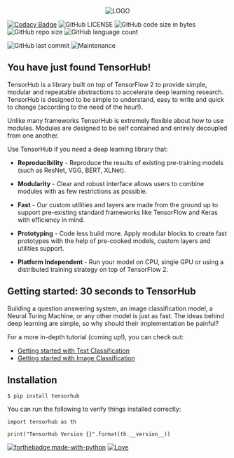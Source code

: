 <p align="center"><img src="metadata/th-logo.png?raw=true" alt="LOGO"/></p>

[![Codacy Badge](https://api.codacy.com/project/badge/Grade/92d9bc37335c4fda8bedb50455ef1233)](https://app.codacy.com/manual/nityansuman/tensorhub?utm_source=github.com&utm_medium=referral&utm_content=nityansuman/tensorhub&utm_campaign=Badge_Grade_Settings)
![GitHub LICENSE](https://img.shields.io/github/license/nityansuman/tensorhub)
![GitHub code size in bytes](https://img.shields.io/github/languages/code-size/nityansuman/tensorhub)
![GitHub repo size](https://img.shields.io/github/repo-size/nityansuman/tensorhub)
![GitHub language count](https://img.shields.io/github/languages/count/nityansuman/tensorhub)

![GitHub last commit](https://img.shields.io/github/last-commit/nityansuman/tensorhub)
![Maintenance](https://img.shields.io/maintenance/yes/2020)

## You have just found TensorHub!

TensorHub is a library built on top of TensorFlow 2 to provide simple, modular and repeatable abstractions to accelerate deep learning research. TensorHub is designed to be simple to understand, easy to write and quick to change (according to the need of the hour!).

Unlike many frameworks TensorHub is extremely flexible about how to use modules. Modules are designed to be self contained and entirely decoupled from one another.

Use TensorHub if you need a deep learning library that:
+ **Reproducibility** - Reproduce the results of existing pre-training models (such as ResNet, VGG, BERT, XLNet).

+ **Modularity** - Clear and robust interface allows users to combine modules with as few restrictions as possible.

+ **Fast** - Our custom utilities and layers are made from the ground up to support pre-existing standard frameworks like TensorFlow and Keras with efficiency in mind.

+ **Prototyping** - Code less build more. Apply modular blocks to create fast prototypes with the help of pre-cooked models, custom layers and utilities support.

+ **Platform Independent** - Run your model on CPU, single GPU or using a distributed training strategy on top of TensorFlow 2.

## Getting started: 30 seconds to TensorHub

Building a question answering system, an image classification model, a Neural Turing Machine, or any other model is just as fast.
The ideas behind deep learning are simple, so why should their implementation be painful?

For a more in-depth tutorial (coming up!), you can check out:

+ [Getting started with Text Classification](examples/getting-started-with-text-classification.ipynb)
+ [Getting started with Image Classification](examples/getting-started-with-image-classification.ipynb)

## Installation

```
$ pip install tensorhub
```

You can run the following to verify things installed correctly:

```
import tensorhub as th

print("TensorHub Version {}".format(th.__version__))
```

[![forthebadge made-with-python](http://ForTheBadge.com/images/badges/made-with-python.svg)](https://www.python.org/)
[![Love](https://forthebadge.com/images/badges/built-with-love.svg)](https://GitHub.com/nityansuman/tensorhub/)

